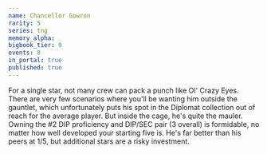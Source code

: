 ```yaml
---
name: Chancellor Gowron
rarity: 5
series: tng
memory_alpha:
bigbook_tier: 9
events: 8
in_portal: true
published: true
---
```


For a single star, not many crew can pack a punch like Ol' Crazy Eyes. There are very few scenarios where you'll be wanting him outside the gauntlet, which unfortunately puts his spot in the Diplomat collection out of reach for the average player. But inside the cage, he's quite the mauler. Owning the #2 DIP proficiency and DIP/SEC pair (3 overall) is formidable, no matter how well developed your starting five is. He's far better than his peers at 1/5, but additional stars are a risky investment.
